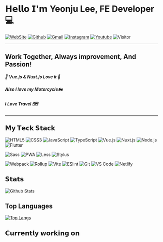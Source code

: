# 𝗛𝗲𝗹𝗹𝗼 𝗜'𝗺 Yeonju Lee, FE Developer💻

[![WebSite](https://img.shields.io/website?color=%23181717&style=flat&up_message=Dewdew&url=https://dewdew.kr/)](https://dewdew.kr/)
[![Github](https://img.shields.io/badge/-@yeonjulee1005-%23181717?style=flat&logo=github)](https://github.com/yeonjulee1005)
[![Gmail](https://img.shields.io/badge/-yeonju.lee1005@gmail.com-%23181717?style=flat&logo=Gmail&logoColor=white&link=mailto:yeonju.lee1005@gmail.com)](mailto:yeonju.lee1005@gmail.com)
[![Instagram](https://img.shields.io/badge/-dewdew_rider-%23181717?style=flat&logo=instagram&logoColor=white&link=https://instagram.com/dewdew_rider/)](https://instagram.com/dewdew_rider)
[![Youtube](https://img.shields.io/badge/-dewdew_rider-%23181717?style=flat&logo=youtube&logoColor=white&link=https://www.youtube.com/channel/UC8eXABzRI_UvC8TWNaN0yLw)](https://www.youtube.com/c/듀듀라이더)
![Visitor](https://visitor-badge.laobi.icu/badge?page_id=yeonjulee1005?right_color=%23181717)

------------
## Work Together, Always improvement, And Passion!

##### 🖖 Vue.js & Nuxt.js Love it 🫶
##### Also I love my Motorcycle🏍
##### I Love Travel 🗺️

------------
## 𝗠𝘆 𝗧𝗲𝗰𝗸 𝗦𝘁𝗮𝗰𝗸

![HTML5](https://img.shields.io/badge/-HTML5-E34F26?style=flat&logo=HTML5&logoColor=ffffff)
![CSS3](https://img.shields.io/badge/-CSS3-%231572B6?style=flat&logo=css3)
![JavaScript](https://img.shields.io/badge/-JavaScript-%23F7DF1C?style=flat&logo=javascript&color=%23FFCE5A&logoColor=ffffff)
![TypeScript](https://img.shields.io/badge/-TypeScript-007ACC?style=flat&logo=typescript&logoColor=white)
![Vue.js](https://img.shields.io/badge/-Vue.js-%232c3e50?style=flat&logo=Vuedotjs)
![Nuxt.js](https://img.shields.io/badge/-Nuxt.js-%23282C34?style=flat&logo=Nuxtdotjs)
![Node.js](https://img.shields.io/badge/-Node.js-339933?style=flat&logo=Nodedotjs)
![Flutter](https://img.shields.io/badge/-Flutter-007ACC?style=flat&logo=Flutter)

![Sass](https://img.shields.io/badge/-Sass-%23CC6699?style=flat&logo=sass&logoColor=ffffff)
![PWA](https://img.shields.io/badge/-PWA-%23333333?style=flat&logo=PWA&logoColor=ffffff)
![Less](https://img.shields.io/badge/-Less-%231d365d?style=flat&logo=less&logoColor=ffffff)
![Stylus](https://img.shields.io/badge/-Stylus-%23333333?style=flat&logo=stylus)

![Webpack](https://img.shields.io/badge/-Webpack-%232C3A42?style=flat&logo=webpack)
![Rollup](https://img.shields.io/badge/-Rollup-%23EC4A3F?style=flat&logo=rollupdotjs&logoColor=ffffff)
![Vite](https://img.shields.io/badge/-Vite-%23646CFF?style=flat&logo=vite&logoColor=ffffff)
![ESlint](https://img.shields.io/badge/-ESLint-%234B32C3?style=flat&logo=eslint)
![Git](https://img.shields.io/badge/-Git-%23F05032?style=flat&logo=git&logoColor=%23ffffff)
![VS Code](https://img.shields.io/badge/-VSCode-%23007ACC?style=flat&logo=visual-studio-code)
![Netlify](https://img.shields.io/badge/-Netlify-%2300C7B7?style=flat&logo=netlify&logoColor=ffffff)

## 𝗦𝘁𝗮𝘁𝘀

![Github Stats](https://github-readme-stats.vercel.app/api?username=yeonjulee1005&show_icons=true&theme=gruvbox)

## Top Languages
[![Top Langs](https://github-readme-stats.vercel.app/api/top-langs/?username=yeonjulee1005&layout=compact)](https://github.com/anuraghazra/github-readme-stats)

## 𝗖𝘂𝗿𝗿𝗲𝗻𝘁𝗹𝘆 𝘄𝗼𝗿𝗸𝗶𝗻𝗴 𝗼𝗻

<!-- - [bookmark.style](https://bookmark.style) - 🪄 Turn any link into a stylish visual web bookmark, one-click to copy the beautiful web bookmark image.
- [tech-stack.tools](https://tech-stack.tools) - 🗡️ Discover our curated list of creative tools to supercharge your next project.
- [onetab.group](https://onetab.group) - 🔌 A Chrome extension in my sponsorware repos, like `one-tab`, but support restores `Tab Group` and more features. 
- `fancy-qrcode` - Fancy QRCode generator for Web. -->
